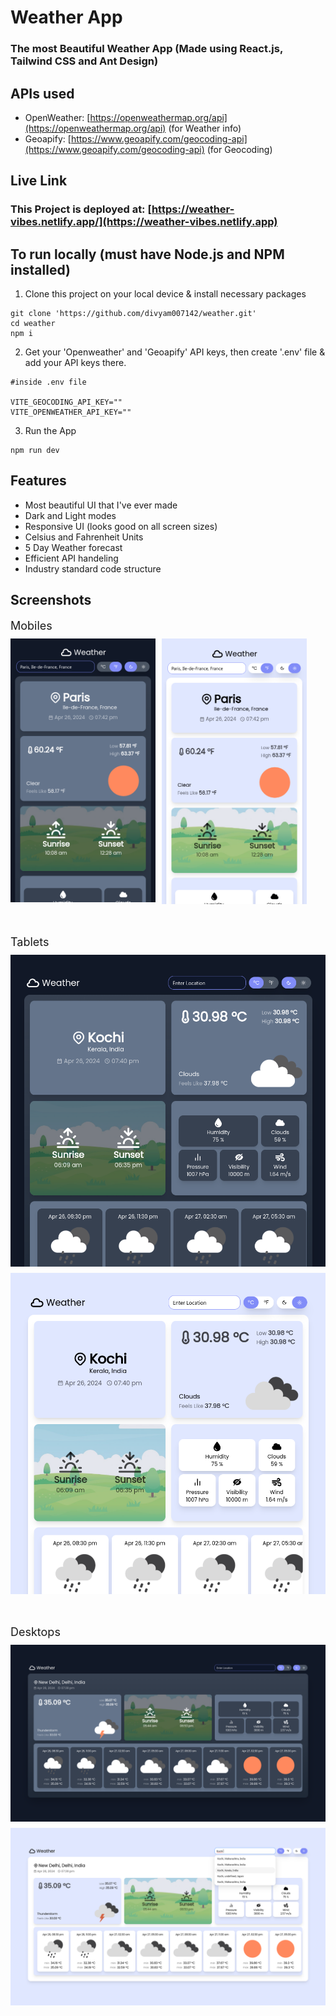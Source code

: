 # Weather App

### The most Beautiful Weather App (Made using React.js, Tailwind CSS and Ant Design)

## APIs used
* OpenWeather: [https://openweathermap.org/api](https://openweathermap.org/api) (for Weather info)
* Geoapify: [https://www.geoapify.com/geocoding-api](https://www.geoapify.com/geocoding-api) (for Geocoding)

## Live Link
### This Project is deployed at: [https://weather-vibes.netlify.app/](https://weather-vibes.netlify.app)

## To run locally (must have Node.js and NPM installed)
1. Clone this project on your local device & install necessary packages
```
git clone 'https://github.com/divyam007142/weather.git'
cd weather
npm i
```
2. Get your 'Openweather' and 'Geoapify' API keys, then create '.env' file & add your API keys there.
```
#inside .env file

VITE_GEOCODING_API_KEY=""
VITE_OPENWEATHER_API_KEY=""
```
3. Run the App
```
npm run dev
```

## Features
* Most beautiful UI that I've ever made
* Dark and Light modes
* Responsive UI (looks good on all screen sizes)
* Celsius and Fahrenheit Units
* 5 Day Weather forecast 
* Efficient API handeling
* Industry standard code structure

## Screenshots
<div style="display:flex; flex-direction:column; gap:50px">
    <div style="display:flex; flex-direction:column; gap:10px">
        <span style="font-size:18px;">Mobiles</span>
        <div style="display:flex; gap:10px">
            <img src="./src/assets/screenshots/ss5.png" style="width:46%; height:46%"/>
            <img src="./src/assets/screenshots/ss6.png" style="width:46%; height:46%"/>
        </div>
    </div>
    <div style="display:flex; flex-direction:column; gap:10px">
        <span style="font-size:18px;">Tablets</span>
        <img src="./src/assets/screenshots/ss3.png"/>
        <img src="./src/assets/screenshots/ss4.png"/>
    </div>
    <div style="display:flex; flex-direction:column; gap:10px">
        <span style="font-size:18px;">Desktops</span>
        <img src="./src/assets/screenshots/ss1.png"/>
        <img src="./src/assets/screenshots/ss2.png"/>
    </div>
</div>